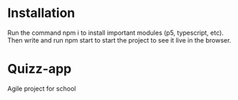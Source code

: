 # Installation
Run the command npm i to install important modules (p5, typescript, etc). Then write and run npm start to start the project to see it live in the browser.

# Quizz-app
Agile project for school
